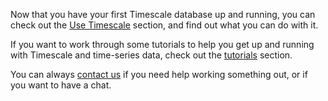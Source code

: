 Now that you have your first Timescale database up and running, you can check
out the [Use Timescale][tsdb-docs] section, and find out what
you can do with it.

If you want to work through some tutorials to help you get up and running with
Timescale and time-series data, check out the [tutorials][tutorials] section.

You can always [contact us][contact] if you need help working something out, or
if you want to have a chat.

[contact]: https://www.timescale.com/contact
[tsdb-docs]: /use-timescale/:currentVersion:/
[tutorials]: /tutorials/:currentVersion:/
